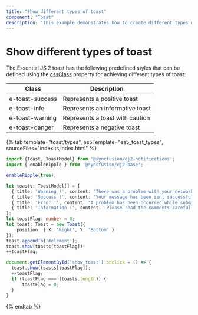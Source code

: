 ```yaml
---
title: "Show different types of toast"
component: "Toast"
description: "This example demonstrates how to create different types of Essential JS 2 Toast component is displayed on a screen."
---
```


# Show different types of toast

The Essential JS 2 toast has the following predefined styles that can be defined using the [cssClass](../../api/toast/#cssclass) property for achieving different types of toast:

| Class | Description |
| -------- | -------- |
| e-toast-success | Represents a positive toast |
| e-toast-info | Represents an informative toast |
| e-toast-warning | Represents a toast with caution |
| e-toast-danger | Represents a negative toast |

{% tab template="toast/types", es5Template="es5_toast_types", sourceFiles="index.ts,index.html"  %}

```typescript
import {Toast, ToastModel} from '@syncfusion/ej2-notifications';
import { enableRipple } from '@syncfusion/ej2-base';

enableRipple(true);

let toasts: ToastModel[] = [
  { title: 'Warning !', content: 'There was a problem with your network connection.', cssClass: 'e-toast-warning' },
  { title: 'Success !', content: 'Your message has been sent successfully.', cssClass: 'e-toast-success'},
  { title: 'Error !', content: 'A problem has been occurred while submitting your data.', cssClass: 'e-toast-danger' },
  { title: 'Information !', content: 'Please read the comments carefully.', cssClass: 'e-toast-info' }
];
let toastFlag: number = 0;
let toast: Toast = new Toast({
    position: { X: 'Right', Y: 'Bottom' }
});
toast.appendTo('#element');
toast.show(toasts[toastFlag]);
++toastFlag;

document.getElementById('show_toast').onclick = () => {
  toast.show(toasts[toastFlag]);
  ++toastFlag;
  if (toastFlag === (toasts.length)) {
      toastFlag = 0;
  }
}

```

{% endtab %}